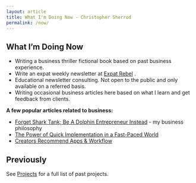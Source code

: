 ```yaml
---
layout: article
title: What I'm Doing Now - Christopher Sherrod
permalink: /now/
---
```

## What I’m Doing Now
- Writing a business thriller fictional book based on past business experience.
- Write an expat weekly newsletter at [Expat Rebel](https://expatrebel.com) .
- Educational newsletter consulting. Not open to the public and only available on a referred basis.
- Writing occasional business articles here based on what I learn and get feedback from clients.

**A few popular articles related to business:**
- [Forget Shark Tank; Be A Dolphin Entrepreneur Instead](https://christophersherrod.com/dolphin-entrepreneur/) - my business philosophy
- [The Power of Quick Implementation in a Fast-Paced World](https://christophersherrod.com/implement-quickly/)
- [Creators Recommend Apps & Workflow](https://christophersherrod.com/workflow/)

## Previously
See [Projects](https://christophersherrod.com/projects) for a full list of past projects.